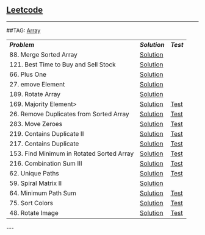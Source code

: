 ## [Leetcode](https://leetcode.com/)

---
##TAG: [Array](https://leetcode.com/tag/array/) 
<table>
<tbody>
<tr><td><em><b>Problem</b></em></td><td><em><b>Solution</b></em></td><td><em><b>Test</b></em></td></tr>

<tr><td>88.  Merge Sorted Array</td><td><a href="https://github.com/fwensen/Leetcode/blob/master/src/com/vincent/array/MergeSortedArray.java">Solution</a></td></tr>
<tr><td>121. Best Time to Buy and Sell Stock</td><td><a href="https://github.com/fwensen/Leetcode/blob/master/src/com/vincent/array/BestTimeToSellStock.java">Solution</a></td></tr>
<tr><td>66.  Plus One</td><td><a href="https://github.com/fwensen/Leetcode/blob/master/src/com/vincent/array/PlusOne.java">Solution</a></td> </tr>
<tr><td>27.  emove Element</td><td><a href="https://github.com/fwensen/Leetcode/blob/master/src/com/vincent/array/RemoveElements.java">Solution</a></td></tr>
<tr><td>189. Rotate Array</td><td><a href="https://github.com/fwensen/Leetcode/blob/master/src/com/vincent/array/RotateArray.java">Solution</a></td></tr>
<tr><td>169. Majority Element></td><td><a href="https://github.com/fwensen/Leetcode/blob/master/src/com/vincent/array/MajorityElement.java">Solution</a></td> <td><a href="https://github.com/fwensen/Leetcode/blob/master/test/com/vincent/array/TestMajorityElement.java">Test</a></td></tr>
<tr><td>26.  Remove Duplicates from Sorted Array</td><td><a href="https://github.com/fwensen/Leetcode/blob/master/src/com/vincent/array/RemoveDuplicatesFromSortedArray.java">Solution</a></td><td><a href="https://github.com/fwensen/Leetcode/blob/master/test/com/vincent/array/TestRemoveDuplicatesFromSortedArray.java">Test</a></td></tr>
<tr><td>283. Move Zeroes</td><td><a href="https://github.com/fwensen/Leetcode/blob/master/src/com/vincent/array/MoveZeros.java">Solution</a></td><td> <a href="https://github.com/fwensen/Leetcode/blob/master/test/com/vincent/array/TestMoveZeros.java">Test</a></td></tr>
<tr><td>219. Contains Duplicate II</td><td><a href="https://github.com/fwensen/Leetcode/blob/master/src/com/vincent/array/ContainsDuplicate2.java">Solution</a></td> <td> <a href="https://github.com/fwensen/Leetcode/blob/master/test/com/vincent/array/TestContainsDuplicate2.java">Test</a></td></tr>
<tr><td>217. Contains Duplicate</td> <td><a href="https://github.com/fwensen/Leetcode/blob/master/src/com/vincent/array/ContainsDuplicate.java">Solution</a></td><td><a href="https://github.com/fwensen/Leetcode/blob/master/test/com/vincent/array/ContainDuplicateTest.java">Test</a></td></tr>
<tr><td>153. Find Minimum in Rotated Sorted Array</td><td><a href="https://github.com/fwensen/Leetcode/blob/master/src/com/vincent/array/FindMinimuminRotatedSortedArray.java">Solution</a></td> <td><a href="https://github.com/fwensen/Leetcode/blob/master/test/com/vincent/array/FindMinimuminRotatedSortedArrayTest.java">Test</a></td></tr>
<tr><td>216. Combination Sum III</td><td><a href="https://github.com/fwensen/Leetcode/blob/master/src/com/vincent/array/CombinationSumIII.java">Solution</a></td><td><a href="https://github.com/fwensen/Leetcode/blob/master/test/com/vincent/array/CombinationSumIIITest.java">Test</a></td></tr>
<tr><td>62.  Unique Paths</td><td><a href="https://github.com/fwensen/Leetcode/blob/master/src/com/vincent/array/UniquePaths.java">Solution</a></td><td><a href= "https://github.com/fwensen/Leetcode/blob/master/test/com/vincent/array/TestUniquePaths.java">Test</a></td></tr>
<tr><td>59.  Spiral Matrix II</td><td><a href= "https://github.com/fwensen/Leetcode/blob/master/src/com/vincent/array/SpiralMatrixII.java">Solution</a></td></tr>
<tr><td>64.  Minimum Path Sum</td><td><a href="https://github.com/fwensen/Leetcode/blob/master/src/com/vincent/array/MinimumPathSum.java">Solution</a></td> <td><a href="https://github.com/fwensen/Leetcode/blob/master/test/com/vincent/array/MinimumPathSumTest.java">Test</a></td></tr>
<tr><td>75.  Sort Colors</td><td> <a href="https://github.com/fwensen/Leetcode/blob/master/src/com/vincent/array/SortColors.java">Solution</a></td><td><a href="https://github.com/fwensen/Leetcode/blob/master/test/com/vincent/array/SortColorsTest.java">Test</a></td></tr>
<tr><td>48.  Rotate Image</td><td> <a href="https://github.com/fwensen/Leetcode/blob/master/src/com/vincent/array/RotateImage.java">Solution</a></td><td><a href="https://github.com/fwensen/Leetcode/blob/master/test/com/vincent/array/RotateImageTest.java">Test</a></td></tr>


</tbody>
</table>
---